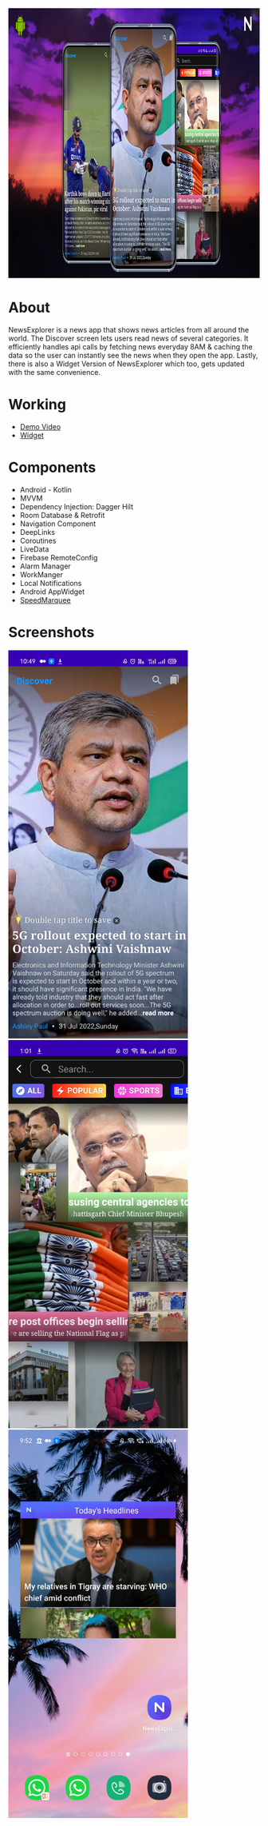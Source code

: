 <img src="https://github.com/RohanPatil1/NewsExplorer/blob/master/images/bg.png"  height="540" width="960" alt="">


# About 
NewsExplorer is a news app that shows news articles from all around the world. The Discover screen
lets users read news of several categories. It efficiently handles api calls by fetching news
everyday 8AM & caching the data so the user can instantly see the news when they open the app.
Lastly, there is also a Widget Version of NewsExplorer which too, gets updated with the same
convenience.

# Working

- [Demo Video](https://youtu.be/FYAJ52PTVHE)
- [Widget](https://youtube.com/shorts/ocBrdFYgPYw)

# Components
- Android - Kotlin
- MVVM
- Dependency Injection: Dagger Hilt
- Room Database & Retrofit
- Navigation Component
- DeepLinks
- Coroutines
- LiveData 
- Firebase RemoteConfig
- Alarm Manager
- WorkManger
- Local Notifications
- Android AppWidget
- [SpeedMarquee](https://github.com/RohanPatil1/SpeedMarquee)

 # Screenshots
<img src="https://github.com/RohanPatil1/NewsExplorer/blob/master/images/ss1.jpg" width="360" height="777" />
<img src="https://github.com/RohanPatil1/NewsExplorer/blob/master/images/ss2.jpg" width="360" height="777" />
<img src="https://github.com/RohanPatil1/NewsExplorer/blob/master/images/ss3.jpg" width="360" height="777" />
